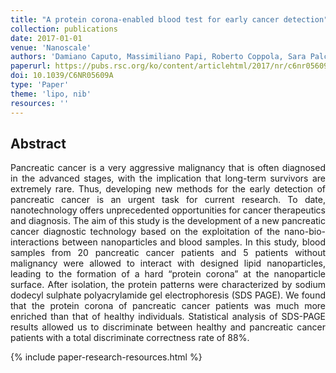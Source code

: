 ```yaml
---
title: "A protein corona-enabled blood test for early cancer detection"
collection: publications
date: 2017-01-01
venue: 'Nanoscale'
authors: 'Damiano Caputo, Massimiliano Papi, Roberto Coppola, Sara Palchetti, Luca Digiacomo, Giulio Caracciolo, Daniela Pozzi'
paperurl: https://pubs.rsc.org/ko/content/articlehtml/2017/nr/c6nr05609a
doi: 10.1039/C6NR05609A
type: 'Paper'
theme: 'lipo, nib'
resources: ''
---
```


<h2> Abstract </h2>
<p align= "justify">
Pancreatic cancer is a very aggressive malignancy that is often diagnosed in the advanced stages, with the implication that long-term survivors are extremely rare. Thus, developing new methods for the early detection of pancreatic cancer is an urgent task for current research. To date, nanotechnology offers unprecedented opportunities for cancer therapeutics and diagnosis. The aim of this study is the development of a new pancreatic cancer diagnostic technology based on the exploitation of the nano-bio-interactions between nanoparticles and blood samples. In this study, blood samples from 20 pancreatic cancer patients and 5 patients without malignancy were allowed to interact with designed lipid nanoparticles, leading to the formation of a hard “protein corona” at the nanoparticle surface. After isolation, the protein patterns were characterized by sodium dodecyl sulphate polyacrylamide gel electrophoresis (SDS PAGE). We found that the protein corona of pancreatic cancer patients was much more enriched than that of healthy individuals. Statistical analysis of SDS-PAGE results allowed us to discriminate between healthy and pancreatic cancer patients with a total discriminate correctness rate of 88%.


{% include paper-research-resources.html %}
